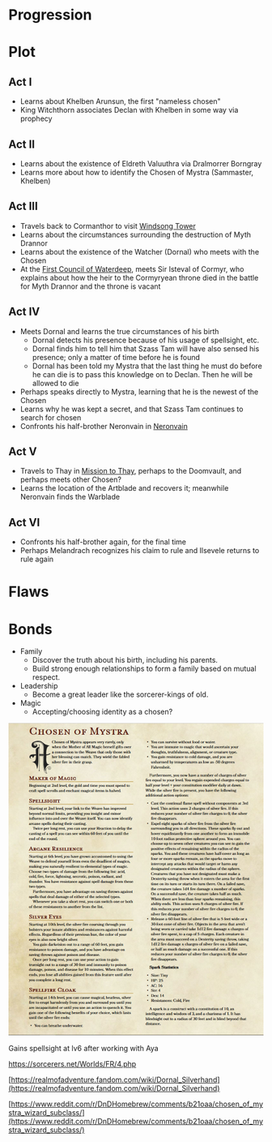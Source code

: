 # Progression

# Plot

## Act I

- Learns about Khelben Arunsun, the first "nameless chosen"
- King Witchthorn associates Declan with Khelben in some way via prophecy

## Act II

- Learns about the existence of Eldreth Valuuthra via Dralmorrer Borngray
- Learns more about how to identify the Chosen of Mystra (Sammaster, Khelben)

## Act III

- Travels back to Cormanthor to visit [Windsong Tower](../../../Adventures/Windsong%20Tower/%21index.md)
- Learns about the circumstances surrounding the destruction of Myth Drannor
- Learns about the existence of the Watcher (Dornal) who meets with the Chosen
- At the [First Council of Waterdeep](../../../Adventures/First%20Council%20of%20Waterdeep.md), meets Sir Isteval of Cormyr, who explains about how the heir to the Cormyryean throne died in the battle for Myth Drannor and the throne is vacant

## Act IV

- Meets Dornal and learns the true circumstances of his birth
    - Dornal detects his presence because of his usage of spellsight, etc.
    - Dornal finds him to tell him that Szass Tam will have also sensed his presence; only a matter of time before he is found
    - Dornal has been told my Mystra that the last thing he must do before he can die is to pass this knowledge on to Declan. Then he will be allowed to die
- Perhaps speaks directly to Mystra, learning that he is the newest of the Chosen
- Learns why he was kept a secret, and that Szass Tam continues to search for chosen
- Confronts his half-brother Neronvain in [Neronvain](../../../Adventures/Neronvain.md)

## Act V

- Travels to Thay in [Mission to Thay](../../../Adventures/Mission%20to%20Thay.md), perhaps to the Doomvault, and perhaps meets other Chosen?
- Learns the location of the Artblade and recovers it; meanwhile Neronvain finds the Warblade

## Act VI

- Confronts his half-brother again, for the final time
- Perhaps Melandrach recognizes his claim to rule and Ilsevele returns to rule again

# Flaws

# Bonds

- Family
    - Discover the truth about his birth, including his parents.
    - Build strong enough relationships to form a family based on mutual respect.
- Leadership
    - Become a great leader like the sorcerer-kings of old.
- Magic
    - Accepting/choosing identity as a chosen?

![Progression%203cc41553da034c8785379829950ded5d/yezhxson7on21.png](yezhxson7on21.png)

Gains spellsight at lv6 after working with Aya

https://sorcerers.net/Worlds/FR/4.php

[https://realmofadventure.fandom.com/wiki/Dornal_Silverhand](https://realmofadventure.fandom.com/wiki/Dornal_Silverhand)

[https://www.reddit.com/r/DnDHomebrew/comments/b21oaa/chosen_of_mystra_wizard_subclass/](https://www.reddit.com/r/DnDHomebrew/comments/b21oaa/chosen_of_mystra_wizard_subclass/)